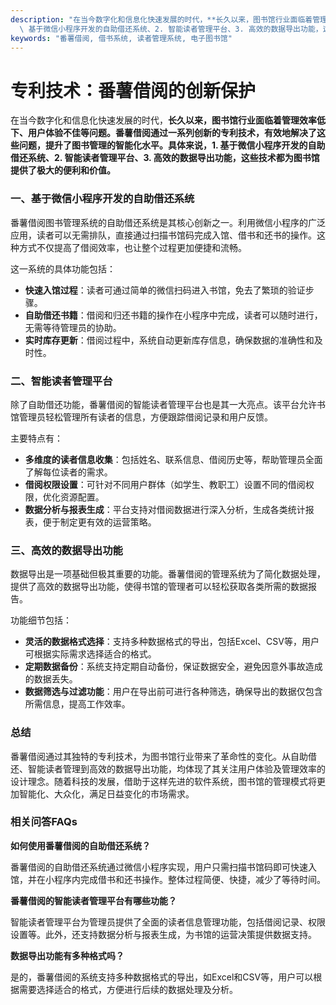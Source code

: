 ```yaml
---
description: "在当今数字化和信息化快速发展的时代，**长久以来，图书馆行业面临着管理效率低下、用户体验不佳等问题。番薯借阅通过一系列创新的专利技术，有效地解决了这些问题，提升了图书管理的智能化水平。具体来说，1.\
  \ 基于微信小程序开发的自助借还系统、2. 智能读者管理平台、3. 高效的数据导出功能，这些技术都为图书馆提供了极大的便利和价值。** "
keywords: "番薯借阅, 借书系统, 读者管理系统, 电子图书馆"
---
```

# 专利技术：番薯借阅的创新保护

在当今数字化和信息化快速发展的时代，**长久以来，图书馆行业面临着管理效率低下、用户体验不佳等问题。番薯借阅通过一系列创新的专利技术，有效地解决了这些问题，提升了图书管理的智能化水平。具体来说，1. 基于微信小程序开发的自助借还系统、2. 智能读者管理平台、3. 高效的数据导出功能，这些技术都为图书馆提供了极大的便利和价值。** 

### 一、基于微信小程序开发的自助借还系统

番薯借阅图书管理系统的自助借还系统是其核心创新之一。利用微信小程序的广泛应用，读者可以无需排队，直接通过扫描书馆码完成入馆、借书和还书的操作。这种方式不仅提高了借阅效率，也让整个过程更加便捷和流畅。

这一系统的具体功能包括：

- **快速入馆过程**：读者可通过简单的微信扫码进入书馆，免去了繁琐的验证步骤。
- **自助借还书籍**：借阅和归还书籍的操作在小程序中完成，读者可以随时进行，无需等待管理员的协助。
- **实时库存更新**：借阅过程中，系统自动更新库存信息，确保数据的准确性和及时性。

### 二、智能读者管理平台

除了自助借还功能，番薯借阅的智能读者管理平台也是其一大亮点。该平台允许书馆管理员轻松管理所有读者的信息，方便跟踪借阅记录和用户反馈。

主要特点有：

- **多维度的读者信息收集**：包括姓名、联系信息、借阅历史等，帮助管理员全面了解每位读者的需求。
- **借阅权限设置**：可针对不同用户群体（如学生、教职工）设置不同的借阅权限，优化资源配置。
- **数据分析与报表生成**：平台支持对借阅数据进行深入分析，生成各类统计报表，便于制定更有效的运营策略。

### 三、高效的数据导出功能

数据导出是一项基础但极其重要的功能。番薯借阅的管理系统为了简化数据处理，提供了高效的数据导出功能，使得书馆的管理者可以轻松获取各类所需的数据报告。

功能细节包括：

- **灵活的数据格式选择**：支持多种数据格式的导出，包括Excel、CSV等，用户可根据实际需求选择适合的格式。
- **定期数据备份**：系统支持定期自动备份，保证数据安全，避免因意外事故造成的数据丢失。
- **数据筛选与过滤功能**：用户在导出前可进行各种筛选，确保导出的数据仅包含所需信息，提高工作效率。

### 总结

番薯借阅通过其独特的专利技术，为图书馆行业带来了革命性的变化。从自助借还、智能读者管理到高效的数据导出功能，均体现了其关注用户体验及管理效率的设计理念。随着科技的发展，借助于这样先进的软件系统，图书馆的管理模式将更加智能化、大众化，满足日益变化的市场需求。

### 相关问答FAQs

**如何使用番薯借阅的自助借还系统？**

番薯借阅的自助借还系统通过微信小程序实现，用户只需扫描书馆码即可快速入馆，并在小程序内完成借书和还书操作。整体过程简便、快捷，减少了等待时间。

**番薯借阅的智能读者管理平台有哪些功能？**

智能读者管理平台为管理员提供了全面的读者信息管理功能，包括借阅记录、权限设置等。此外，还支持数据分析与报表生成，为书馆的运营决策提供数据支持。

**数据导出功能有多种格式吗？**

是的，番薯借阅的系统支持多种数据格式的导出，如Excel和CSV等，用户可以根据需要选择适合的格式，方便进行后续的数据处理及分析。
